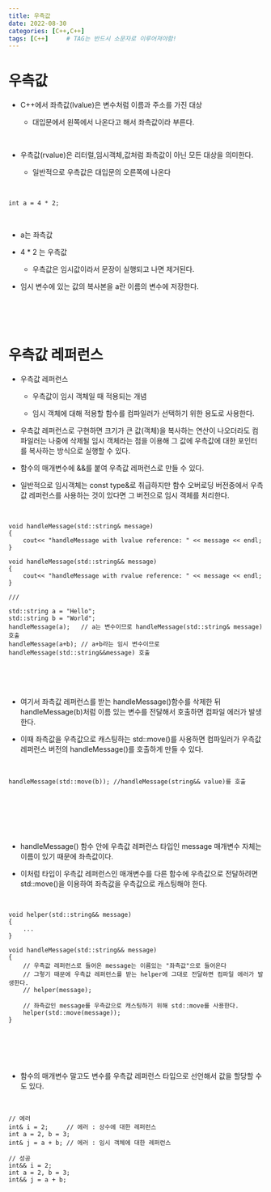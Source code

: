 ```yaml
---
title: 우측값
date: 2022-08-30
categories: [C++,C++]
tags: [C++]		# TAG는 반드시 소문자로 이루어져야함!
---
```



우측값
====================
* C++에서 좌측값(lvalue)은 변수처럼 이름과 주소를 가진 대상

    * 대입문에서 왼쪽에서 나온다고 해서 좌측값이라 부른다.

<br>

* 우측값(rvalue)은 리터럴,임시객체,값처럼 좌측값이 아닌 모든 대상을 의미한다.

    * 일반적으로 우측값은 대입문의 오른쪽에 나온다

<br>

    int a = 4 * 2;

<br>

* a는 좌측값
  
* 4 * 2 는 우측값
  * 우측값은 임시값이라서 문장이 실행되고 나면 제거된다.

* 임시 변수에 있는 값의 복사본을 a란 이름의 변수에 저장한다.

<br><br><br>

우측값 레퍼런스
==============

* 우측값 레퍼런스

  * 우측값이 임시 객체일 때 적용되는 개념

  * 임시 객체에 대해 적용할 함수를 컴파일러가 선택하기 위한 용도로 사용한다.

* 우측값 레퍼런스로 구현하면 크기가 큰 값(객체)을 복사하는 연산이 나오더라도 컴파일러는 나중에 삭제될 임시 객체라는 점을 이용해 그 값에 우측값에 대한 포인터를 복사하는 방식으로 실행할 수 있다.

* 함수의 매개변수에 &&를 붙여 우측값 레퍼런스로 만들 수 있다.

* 일반적으로 임시객체는 const type&로 취급하지만 함수 오버로딩 버전중에서 우측값 레퍼런스를 사용하는  것이 있다면 그 버전으로 임시 객체를 처리한다.

<br>

    void handleMessage(std::string& message)
    {
        cout<< "handleMessage with lvalue reference: " << message << endl;
    }

    void handleMessage(std::string&& message)
    {
        cout<< "handleMessage with rvalue reference: " << message << endl;
    }

    ///

    std::string a = "Hello";
    std::string b = "World";
    handleMessage(a);   // a는 변수이므로 handleMessage(std::string& message) 호출
    handleMessage(a+b); // a+b라는 임시 변수이므로 handleMessage(std::string&&message) 호출

<br><br><br>

* 여기서 좌측값 레퍼런스를 받는 handleMessage()함수를 삭제한 뒤 handleMessage(b)처럼 이름 있는 변수를 전달해서 호출하면 컴파일 에러가 발생한다.

* 이때 좌측값을 우측값으로 캐스팅하는 std::move()를 사용하면 컴파일러가 우측값 레퍼런스 버전의 handleMessage()를 호출하게 만들 수 있다.

<br>

    handleMessage(std::move(b)); //handleMessage(string&& value)를 호출

<br>


<br><br><br>

* handleMessage() 함수 안에 우측값 레퍼런스 타입인 message 매개변수 자체는 이름이 있기 때문에 좌측값이다.

* 이처럼 타입이 우측값 레퍼런스인 매개변수를 다른 함수에 우측값으로 전달하려면 std::move()을 이용하여 좌측값을 우측값으로 캐스팅해야 한다.

<br>

    void helper(std::string&& message)
    {
        ...
    }

    void handleMessage(std::string&& message)
    {
        // 우측값 레퍼런스로 들어온 message는 이름있는 "좌측값"으로 들어온다
        // 그렇기 때문에 우측값 레퍼런스를 받는 helper에 그대로 전달하면 컴파일 에러가 발생한다. 
        // helper(message);

        // 좌측값인 message를 우측값으로 캐스팅하기 위해 std::move를 사용한다.
        helper(std::move(message));
    }

<br>

<br><br>

* 함수의 매개변수 말고도 변수를 우측값 레퍼런스 타입으로 선언해서 값을 할당할 수도 있다.

<br>

    // 에러
    int& i = 2;     // 에러 : 상수에 대한 레퍼런스
    int a = 2, b = 3;
    int& j = a + b; // 에러 : 임시 객체에 대한 레퍼런스

    // 성공
    int&& i = 2;
    int a = 2, b = 3;
    int&& j = a + b;
